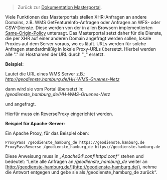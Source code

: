 >Zurück zur [Dokumentation Masterportal](doc.md).

Viele Funktionen des Masterportals stellen XHR-Anfragen an andere Domains, z.B. WMS GetFeatureInfo-Anfragen oder Anfragen an WFS- oder CSW-Dienste. Diese werden von der in allen Browsern implementierten [Same-Origin-Policy](https://de.wikipedia.org/wiki/Same-Origin-Policy) untersagt. Das Masterportal setzt daher für die Dienste, die per XHR auf einer anderen Domain angefragt werden sollen, lokale Proxies auf dem Server voraus, wo es läuft. URLs werden für solche Anfragen standardmäßig in lokale Proxy-URLs übersetzt. Hierbei werden alle "." im Hostnamen der URL durch "_" ersetzt.

**Beispiel:**

Lautet die URL eines WMS Server z.B.:   
*http://geodienste.hamburg.de/HH-WMS-Gruenes-Netz*

dann wird sie vom Portal übersetzt in:  
*/geodienste_hamburg_de/HH-WMS-Gruenes-Netz*

und angefragt. 

Hierfür muss ein ReverseProxy eingerichtet werden.

**Beispiel für Apache-Server:**

Ein Apache Proxy, für das Beispiel oben:  

`ProxyPass /geodienste_hamburg_de https://geodienste.hamburg.de`  
`ProxyPassReverse /geodienste_hamburg_de https://geodienste.hamburg.de`

Diese Anweisung muss in *„Apache24\conf\httpd.conf“*  stehen und bedeutet: “Leite alle Anfragen an */geodienste_hamburg_de* weiter an  [http://geodienste-hamburg.de/](http://geodienste-hamburg.de/), nehme die Antwort entgegen und gebe sie als /geodienste_hamburg_de zurück“.
